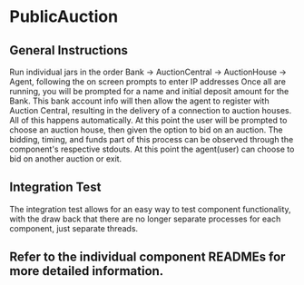 # PublicAuction

## General Instructions
Run individual jars in the order Bank -> AuctionCentral -> AuctionHouse -> Agent, following the on screen prompts to enter IP addresses
Once all are running, you will be prompted for a name and initial deposit amount for the Bank. This bank account info will then allow the
agent to register with Auction Central, resulting in the delivery of a connection to auction houses. All of this happens automatically. At
this point the user will be prompted to choose an auction house, then given the option to bid on an auction. The bidding, timing, and funds part 
of this process can be observed through the component's respective stdouts. At this point the agent(user) can choose to bid on another 
auction or exit.

## Integration Test
The integration test allows for an easy way to test component functionality, with the draw back that there are no longer separate processes
for each component, just separate threads.

## Refer to the individual component READMEs for more detailed information.
